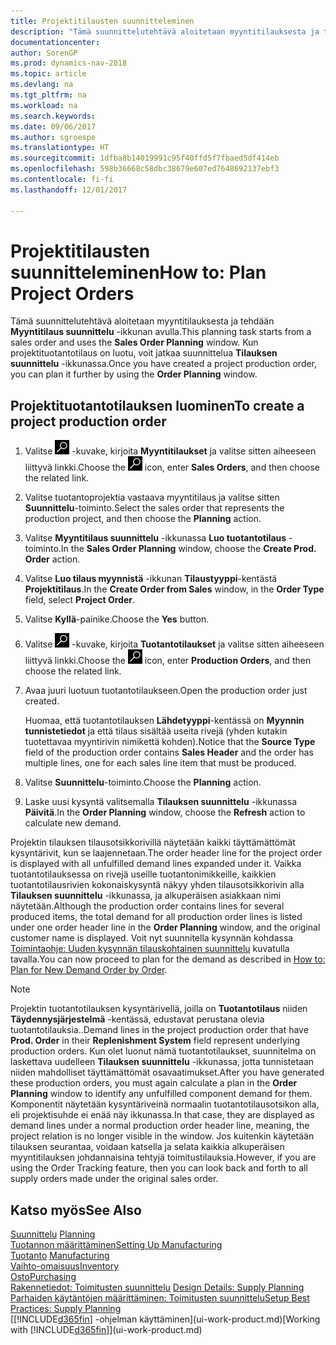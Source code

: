 ```yaml
---
title: Projektitilausten suunnitteleminen
description: "Tämä suunnittelutehtävä aloitetaan myyntitilauksesta ja tehdään **Myyntitilaus suunnittelu** -ikkunan avulla. Kun projektituotantotilaus on luotu, voit jatkaa suunnittelua **Tilauksen suunnittelu** -ikkunassa."
documentationcenter: 
author: SorenGP
ms.prod: dynamics-nav-2018
ms.topic: article
ms.devlang: na
ms.tgt_pltfrm: na
ms.workload: na
ms.search.keywords: 
ms.date: 09/06/2017
ms.author: sgroespe
ms.translationtype: HT
ms.sourcegitcommit: 1dfba8b14019991c95f40ffd5f7fbaed5df414eb
ms.openlocfilehash: 598b36668c58dbc38679e607ed7648692137ebf3
ms.contentlocale: fi-fi
ms.lasthandoff: 12/01/2017

---
```

# <a name="how-to-plan-project-orders"></a><span data-ttu-id="5ef15-104">Projektitilausten suunnitteleminen</span><span class="sxs-lookup"><span data-stu-id="5ef15-104">How to: Plan Project Orders</span></span>
<span data-ttu-id="5ef15-105">Tämä suunnittelutehtävä aloitetaan myyntitilauksesta ja tehdään **Myyntitilaus suunnittelu** -ikkunan avulla.</span><span class="sxs-lookup"><span data-stu-id="5ef15-105">This planning task starts from a sales order and uses the **Sales Order Planning** window.</span></span> <span data-ttu-id="5ef15-106">Kun projektituotantotilaus on luotu, voit jatkaa suunnittelua **Tilauksen suunnittelu** -ikkunassa.</span><span class="sxs-lookup"><span data-stu-id="5ef15-106">Once you have created a project production order, you can plan it further by using the **Order Planning** window.</span></span>  

## <a name="to-create-a-project-production-order"></a><span data-ttu-id="5ef15-107">Projektituotantotilauksen luominen</span><span class="sxs-lookup"><span data-stu-id="5ef15-107">To create a project production order</span></span>  

1.  <span data-ttu-id="5ef15-108">Valitse ![Etsi sivu tai raportti](media/ui-search/search_small.png "Etsi sivu tai raportti -kuvake") -kuvake, kirjoita **Myyntitilaukset** ja valitse sitten aiheeseen liittyvä linkki.</span><span class="sxs-lookup"><span data-stu-id="5ef15-108">Choose the ![Search for Page or Report](media/ui-search/search_small.png "Search for Page or Report icon") icon, enter **Sales Orders**, and then choose the related link.</span></span>  
2.  <span data-ttu-id="5ef15-109">Valitse tuotantoprojektia vastaava myyntitilaus ja valitse sitten **Suunnittelu**-toiminto.</span><span class="sxs-lookup"><span data-stu-id="5ef15-109">Select the sales order that represents the production project, and then choose the **Planning** action.</span></span>  
4.  <span data-ttu-id="5ef15-110">Valitse **Myyntitilaus suunnittelu** -ikkunassa **Luo tuotantotilaus** -toiminto.</span><span class="sxs-lookup"><span data-stu-id="5ef15-110">In the **Sales Order Planning** window, choose  the **Create Prod. Order** action.</span></span>  
5.  <span data-ttu-id="5ef15-111">Valitse **Luo tilaus myynnistä** -ikkunan **Tilaustyyppi**-kentästä **Projektitilaus**.</span><span class="sxs-lookup"><span data-stu-id="5ef15-111">In the **Create Order from Sales** window, in the **Order Type** field, select **Project Order**.</span></span>  
6.  <span data-ttu-id="5ef15-112">Valitse **Kyllä**-painike.</span><span class="sxs-lookup"><span data-stu-id="5ef15-112">Choose the **Yes** button.</span></span>  
7.  <span data-ttu-id="5ef15-113">Valitse ![Etsi sivu tai raportti](media/ui-search/search_small.png "Etsi sivu tai raportti -kuvake") -kuvake, kirjoita **Tuotantotilaukset** ja valitse sitten aiheeseen liittyvä linkki.</span><span class="sxs-lookup"><span data-stu-id="5ef15-113">Choose the ![Search for Page or Report](media/ui-search/search_small.png "Search for Page or Report icon") icon, enter **Production Orders**, and then choose the related link.</span></span>
8. <span data-ttu-id="5ef15-114">Avaa juuri luotuun tuotantotilaukseen.</span><span class="sxs-lookup"><span data-stu-id="5ef15-114">Open the production order just created.</span></span>  

    <span data-ttu-id="5ef15-115">Huomaa, että tuotantotilauksen **Lähdetyyppi**-kentässä on **Myynnin tunnistetiedot** ja että tilaus sisältää useita rivejä (yhden kutakin tuotettavaa myyntirivin nimikettä kohden).</span><span class="sxs-lookup"><span data-stu-id="5ef15-115">Notice that the **Source Type** field of the production order contains **Sales Header** and the order has multiple lines, one for each sales line item that must be produced.</span></span>  
9. <span data-ttu-id="5ef15-116">Valitse **Suunnittelu**-toiminto.</span><span class="sxs-lookup"><span data-stu-id="5ef15-116">Choose the **Planning** action.</span></span>
10. <span data-ttu-id="5ef15-117">Laske uusi kysyntä valitsemalla **Tilauksen suunnittelu** -ikkunassa **Päivitä**.</span><span class="sxs-lookup"><span data-stu-id="5ef15-117">In the **Order Planning** window, choose the **Refresh** action to calculate new demand.</span></span>  

<span data-ttu-id="5ef15-118">Projektin tilauksen tilausotsikkorivillä näytetään kaikki täyttämättömät kysyntärivit, kun se laajennetaan.</span><span class="sxs-lookup"><span data-stu-id="5ef15-118">The order header line for the project order is displayed with all unfulfilled demand lines expanded under it.</span></span> <span data-ttu-id="5ef15-119">Vaikka tuotantotilauksessa on rivejä useille tuotantonimikkeille, kaikkien tuotantotilausrivien kokonaiskysyntä näkyy yhden tilausotsikkorivin alla **Tilauksen suunnittelu** -ikkunassa, ja alkuperäisen asiakkaan nimi näytetään.</span><span class="sxs-lookup"><span data-stu-id="5ef15-119">Although the production order contains lines for several produced items, the total demand for all production order lines is listed under one order header line in the **Order Planning** window, and the original customer name is displayed.</span></span> <span data-ttu-id="5ef15-120">Voit nyt suunnitella kysynnän kohdassa [Toimintaohje: Uuden kysynnän tilauskohtainen suunnittelu](production-how-to-plan-for-new-demand.md) kuvatulla tavalla.</span><span class="sxs-lookup"><span data-stu-id="5ef15-120">You can now proceed to plan for the demand as described in [How to: Plan for New Demand Order by Order](production-how-to-plan-for-new-demand.md).</span></span>  

> [!NOTE]  
>  <span data-ttu-id="5ef15-121">Projektin tuotantotilauksen kysyntärivellä, joilla on **Tuotantotilaus** niiden **Täydennysjärjestelmä** -kentässä, edustavat perustana olevia tuotantotilauksia..</span><span class="sxs-lookup"><span data-stu-id="5ef15-121">Demand lines in the project production order that have **Prod. Order** in their **Replenishment System** field represent underlying production orders.</span></span> <span data-ttu-id="5ef15-122">Kun olet luonut nämä tuotantotilaukset, suunnitelma on laskettava uudelleen **Tilauksen suunnittelu** -ikkunassa, jotta tunnistetaan niiden mahdolliset täyttämättömät osavaatimukset.</span><span class="sxs-lookup"><span data-stu-id="5ef15-122">After you have generated these production orders, you must again calculate a plan in the **Order Planning** window to identify any unfulfilled component demand for them.</span></span> <span data-ttu-id="5ef15-123">Komponentit näytetään kysyntäriveinä normaalin tuotantotilausotsikon alla, eli projektisuhde ei enää näy ikkunassa.</span><span class="sxs-lookup"><span data-stu-id="5ef15-123">In that case, they are displayed as demand lines under a normal production order header line, meaning, the project relation is no longer visible in the window.</span></span> <span data-ttu-id="5ef15-124">Jos kuitenkin käytetään tilauksen seurantaa, voidaan katsella ja selata kaikkia alkuperäisen myyntitilauksen johdannaisina tehtyjä toimitustilauksia.</span><span class="sxs-lookup"><span data-stu-id="5ef15-124">However, if you are using the Order Tracking feature, then you can look back and forth to all supply orders made under the original sales order.</span></span>  

## <a name="see-also"></a><span data-ttu-id="5ef15-125">Katso myös</span><span class="sxs-lookup"><span data-stu-id="5ef15-125">See Also</span></span>
<span data-ttu-id="5ef15-126">[Suunnittelu](production-planning.md) </span><span class="sxs-lookup"><span data-stu-id="5ef15-126">[Planning](production-planning.md) </span></span>  
[<span data-ttu-id="5ef15-127">Tuotannon määrittäminen</span><span class="sxs-lookup"><span data-stu-id="5ef15-127">Setting Up Manufacturing</span></span>](production-configure-production-processes.md)  
<span data-ttu-id="5ef15-128">[Tuotanto](production-manage-manufacturing.md)  </span><span class="sxs-lookup"><span data-stu-id="5ef15-128">[Manufacturing](production-manage-manufacturing.md)  </span></span>  
[<span data-ttu-id="5ef15-129">Vaihto-omaisuus</span><span class="sxs-lookup"><span data-stu-id="5ef15-129">Inventory</span></span>](inventory-manage-inventory.md)  
[<span data-ttu-id="5ef15-130">Osto</span><span class="sxs-lookup"><span data-stu-id="5ef15-130">Purchasing</span></span>](purchasing-manage-purchasing.md)  
<span data-ttu-id="5ef15-131">[Rakennetiedot: Toimitusten suunnittelu](design-details-supply-planning.md) </span><span class="sxs-lookup"><span data-stu-id="5ef15-131">[Design Details: Supply Planning](design-details-supply-planning.md) </span></span>  
[<span data-ttu-id="5ef15-132">Parhaiden käytäntöjen määrittäminen: Toimitusten suunnittelu</span><span class="sxs-lookup"><span data-stu-id="5ef15-132">Setup Best Practices: Supply Planning</span></span>](setup-best-practices-supply-planning.md)  
<span data-ttu-id="5ef15-133">[[!INCLUDE[d365fin](includes/d365fin_md.md)] -ohjelman käyttäminen](ui-work-product.md)</span><span class="sxs-lookup"><span data-stu-id="5ef15-133">[Working with [!INCLUDE[d365fin](includes/d365fin_md.md)]](ui-work-product.md)</span></span>

